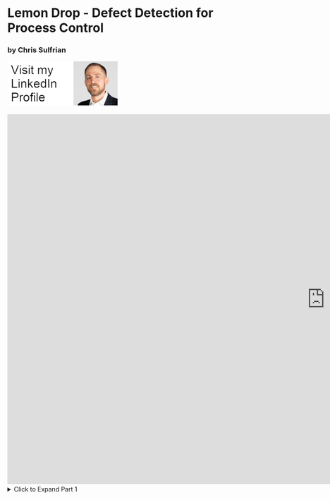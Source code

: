 # Lemon Drop - Defect Detection for Process Control
### by Chris Sulfrian

<a href="http://linkedin.com/in/csulfrian" target="_blank">
 <img src="images/linkedin_button.png" alt="Chris Sulfrian LinkedIn"/>
</a>
<br>
<br>
<iframe src="https://docs.google.com/presentation/d/e/2PACX-1vRRmnENqJE0O9kdFSe7ARbETqaktOXGQK0ssFLO_P1x73wKfxu4DVm_2NqvIehk6O2kTthCMhtyBfHq/embed?start=false&loop=false&delayms=3000" frameborder="0" width="1440" height="839" allowfullscreen="true" mozallowfullscreen="true" webkitallowfullscreen="true">_</iframe>


<details>
  <summary>Click to Expand Part 1</summary>

 # Part 1: Logistic Regression
 
<img src="images/banner.jpg" style="width:900"/>

# The Problem
Food waste is a big problem in the US, and using sorting machinery augmented with machine learning tools to minimize the chance of food getting wasted would be a very beneficial application of the technology. Consumers tend to be very fickle about the appearance of their produce, so the ideal situation would be to sort every piece with a high degree of scrutiny before it gets distributed to grocery stores food product manufacturers.

This project was designed around the concept of being integrated into an automated sorting/packing line. The machine would implement high speed conveyors moving the fruit along through a brightly lit tunnel, with a gap in between the two belts that facilitates taking high resolution video of each lemon over a uniform black background.

Sorting machine concept: https://youtu.be/Xy1XTY7iqgc

# Business Case

As of 8/21/2020 wholesale pricing is widely varying, from [$12-$41 per 38lbs](https://www.marketnews.usda.gov/mnp/fv-report-top-filters?startIndex=1&dr=1&rowDisplayMax=25&portal=fv&navClass=&commAbr=LEM&locAbr=&locName=&varName=&region=&commName=LEMONS&navClass&navType=byComm&volume=&type=shipPrice&repType=shipPriceDaily), while nominal retail pricing is [$0.99/lb](https://www.marketnews.usda.gov/mnp/fv-report-retail?portal=fv&category=retail&type=retail&region=NATIONAL&organic=ALL&navClass=FRUITS&commodity=LEMONS). Assuming the mid-range wholesale price, there's a possible margin of $0.25 per pound (33%). As with so much of modern commerce, minimizing waste can mean the difference between staying a viable business and going under.

Each lemon weighs roughly 1/4 pound and represents a potential gross profit of $0.06. Miscategorizing a non-edible lemon has a negative effect in every circumstance, though quantifying that is difficult. Mis-categorizing an industrial lemon to sell at retail represents a potential loss of a sale.

The goal then is to maximize the amount of lemons we can send to retail outlets as well as minimize the quantity of lemons being mis-categorized as inedible, both of which will maximize profit.

<img src="images/profit_matrix.png" style="width: 420px"/>

*Profit matrix with all 'Inedible' fields set to 0 and removed*

# The Data

<img src="images/mosaic_c.png"/>
*Image credit to the dataset creators. Quite beautiful, isn't it?*

I found a dataset of 2690 images of lemons in various states of decay, along with annotations for each image that included information about the defects present as well as the overall quality of the image.

*__List of points of interest__*
|   id | name               |
|-----:|:-------------------|
|    1 | image_quality      |
|    2 | illness            |
|    3 | gangrene           |
|    4 | mould              |
|    5 | blemish            |
|    6 | dark_style_remains |
|    7 | artifact           |
|    8 | condition          |
|    9 | pedicel            |


There are a couple of attributes that occur to varying degrees and could potentially be assigned to commercial or retail quality. I was  conservative with the selection criteria so only the best fruit gets sent to retail outlets. In real lemon distribution there are many categories that lemons fall into. I took the initial 9 categories and distilled them down to 3 categories to make decisions about which channel the lemon should be fed through:

- Non-edible (Class 0): mould, gangrene

- Commercial (Class 1): blemish, dark_style_remains, illness

- Retail (Class 2): fruit with none of the above

The class counts ended up being very unbalanced

<img src="images/class_counts.png" style="width:420px;"/>

*Counts of each quality class*

### The Annotations File
The .JSON formatted annotations file contains multiple entries (on average 12) per image with segmentation detailing the individual areas of interest on each fruit. This snippet of code helps form the following annotated image.

```json
{'id': 6,  
 'iscrowd': 0,  
 'area': 51.0,  
 'category_id': 5,  
 'image_id': 100,  
 'segmentation': [[310.80859375,
   486.7421875,
   308.47572386769025,
   486.20364530558254,
   306.68121739113667,
   312.78253941141884,
   487.81870113447985]],
 'bbox': [306.68121739113667,
  486.20364530558254,
  12.023193392909889,
  6.280772667938436]}
  ```

  *Annotations snippet, COCO-formatted*

<img src="images/annotated.jpg" style="width:900px;"/>

*Image with segmentation*

I didn't use the segmentation in this project, but each of those colored areas represents an entry in the annotations file which had to be compared to the criteria decided upon above and assigned a quality class. A significant portion of my time this week was spent writing the code to parse through the whole annotations file, making groups of annotations per image, then determining which category each lemon fell into.


# Image Processing

The images were scaled down to 128x128 pixels and saved with Scikit Image. I then ran tests on the color images as well as two increasingly complex transformations on each of the images. Those included:
- HSV color space conversion
- grayscale
- grayscale with Sobel edge detection

<img src="images/transforms.jpg" style="width:900px;"/>

*Not actual images sent through model - full size for human viewing*

<img src="images/edges_small.jpg">

*What actually gets sent through the model* 

# The Results

I fit a LogisticRegressionCV model on each of the image transformations on an Amazon Web Services EC2 instance to run determine the best hyperparameters for the predict phase. That freed up my computer to run smaller subsets of the data at the same time. I used ElasticNet regularization with a varying L1 ratio in each run. I also used the `class_weight` attribute of the LogisticRegressionCV model to adjust for the severely unbalanced classes. I then pickled and saved the model for ease of future testing.

The model that ended up working the best was a L2 regularized Logistic Regression, using images that had been preprocessed with grayscaling and Sobel edge finding.

<img src="images/conf.png" style="width:900px;"/>

*Three class confusion matrix*

### Performance

Performance metrics on multiclass problems require a different way of thinking than they do on binary classification. This is due to every false positive also counting as a false negative. This fact didn't have much impact though as I wanted to prioritize the True Positive rate (Recall) across all classes from the beginning.

*__Precision Metrics Report__*
|              |  Precision  |  Recall | F1 score | Jaccard | # per class |
| ------------ | ----------- | ------- | -------- | ------- |--------     |
|    Inedible  |     0.68    |  0.76   |   0.72   | 0.56    |   71        |
|  Commercial  |     0.94    |  0.91   |   0.93   | 0.88    |   568       |
|      Retail  |     0.35    |  0.41   |   0.38   | 0.23    |   34        |
|                                                                         |
|    Accuracy  |             |         |   0.87   |         |   673       |
|   Macro avg  |     0.66    |  0.70   |   0.67   |         |   673       |
|Weighted avg  |     0.88    |  0.87   |   0.88   |   0.83  |   673       |


Another import aspect of this choice of preprocessing was how much faster the Sobel images' model fit (22min vs 86min and 127min).

# Conclusion

A qty of 2690 lemons represent a theoretical __$161__ in profit. The classifications I made assume that there will be roughly 11% (284) inedible lemons in that sample which lowers our max profit potential to __$144__. Based on the achieved Recall scores and the profit matrix above, this model has achieved a theoretical gross profit of around __$76__, so about 53% of our max potential.

Tweaking the quality threshold would have a big positive impact on this, as would adding one or two more quality levels.

# Future Work
I plan on trying a couple more transformations on the images to put through the logistic regression. After I have a good feeling for which transforms produce the best accuracy, I'd like to expand on the model selection to put the images through.
- [ ] Test on Naive Bayes
- [ ] Implement a CNN
- [ ] Optimize the code even further
- [ ] Talk with a practicing data scientist about how to actually integrate this concept into a physical system
- [ ] Try it on a physical system?

I'm also very interested in generating my own data to incorporate into my tests to make sure that it has a hope of working in the real world.

I look forward to working on this project more!

# Technologies
<img src="images/tech/stack.png" alt="Python, Pandas, Numpy, Scikit Learn, Scikit Image, COCO, Amazon Web Services" style="width:800px"/>

# References
Dataset: https://github.com/softwaremill/lemon-dataset

</details>

